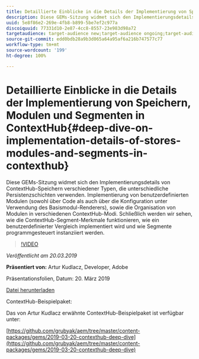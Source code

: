 ```yaml
---
title: Detaillierte Einblicke in die Details der Implementierung von Speichern, Modulen und Segmenten in ContextHub
description: Diese GEMs-Sitzung widmet sich den Implementierungsdetails von ContextHub-Speichern verschiedener Typen, die unterschiedliche Persistenzschichten verwenden. Implementierung von benutzerdefinierten Modulen (sowohl über Code als auch über die Konfiguration unter Verwendung des Basismodul-Renderers), sowie die Organisation von Modulen in verschiedenen ContextHub-Modi. Schließlich werden wir sehen, wie die ContextHub-Segment-Merkmale funktionieren, wie ein benutzerdefinierter Vergleich implementiert wird und wie Segmente programmgesteuert instanziiert werden.
uuid: 5e8f86e2-269e-4fb8-b899-5be7ef2c977a
discoiquuid: 77331d10-2e87-4cc8-8557-23e983d98a72
targetaudience: target-audience new;target-audience ongoing;target-audience upgrader
source-git-commit: edd0bdb28a9b3d065a64a95af6a216b747577c77
workflow-type: tm+mt
source-wordcount: '199'
ht-degree: 100%

---
```


# Detaillierte Einblicke in die Details der Implementierung von Speichern, Modulen und Segmenten in ContextHub{#deep-dive-on-implementation-details-of-stores-modules-and-segments-in-contexthub}

Diese GEMs-Sitzung widmet sich den Implementierungsdetails von ContextHub-Speichern verschiedener Typen, die unterschiedliche Persistenzschichten verwenden. Implementierung von benutzerdefinierten Modulen (sowohl über Code als auch über die Konfiguration unter Verwendung des Basismodul-Renderers), sowie die Organisation von Modulen in verschiedenen ContextHub-Modi. Schließlich werden wir sehen, wie die ContextHub-Segment-Merkmale funktionieren, wie ein benutzerdefinierter Vergleich implementiert wird und wie Segmente programmgesteuert instanziiert werden.

>[!VIDEO](https://video.tv.adobe.com/v/27010/?quality=9)

*Veröffentlicht am 20.03.2019*

**Präsentiert von:** Artur Kudlacz, Developer, Adobe

Präsentationsfolien, Datum: 20. März 2019

[Datei herunterladen](assets/aem-gems-contexthubdeepdive-03202019.pdf)

ContextHub-Beispielpaket:

Das von Artur Kudlacz erwähnte ContextHub-Beispielpaket ist verfügbar unter:

[https://github.com/grubyak/aem/tree/master/content-packages/gems/2019-03-20-contexthub-deep-dive](https://github.com/grubyak/aem/tree/master/content-packages/gems/2019-03-20-contexthub-deep-dive)
